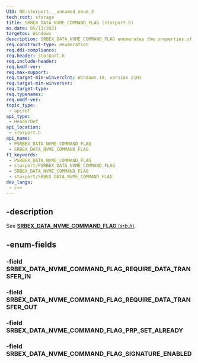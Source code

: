 ```yaml
---
UID: NE:storport.__unnamed_enum_3
tech.root: storage
title: SRBEX_DATA_NVME_COMMAND_FLAG (storport.h)
ms.date: 05/13/2021
targetos: Windows
description: SRBEX_DATA_NVME_COMMAND_FLAG enumerates the properties of a particular SRBEX Data NVMe command.
req.construct-type: enumeration
req.ddi-compliance: 
req.header: storport.h
req.include-header: 
req.kmdf-ver: 
req.max-support: 
req.target-min-winverclnt: Windows 10, version 21H1
req.target-min-winversvr: 
req.target-type: 
req.typenames: 
req.umdf-ver: 
topic_type:
 - apiref
api_type:
 - HeaderDef
api_location:
 - storport.h
api_name:
 - PSRBEX_DATA_NVME_COMMAND_FLAG
 - SRBEX_DATA_NVME_COMMAND_FLAG
f1_keywords:
 - PSRBEX_DATA_NVME_COMMAND_FLAG
 - storport/PSRBEX_DATA_NVME_COMMAND_FLAG
 - SRBEX_DATA_NVME_COMMAND_FLAG
 - storport/SRBEX_DATA_NVME_COMMAND_FLAG
dev_langs:
 - c++
---
```


## -description

See [**SRBEX_DATA_NVME_COMMAND_FLAG** (*srb.h*)](../srb/ne-srb-srbex_data_nvme_command_flag.md).

## -enum-fields

### -field SRBEX_DATA_NVME_COMMAND_FLAG_REQUIRE_DATA_TRANSFER_IN

### -field SRBEX_DATA_NVME_COMMAND_FLAG_REQUIRE_DATA_TRANSFER_OUT

### -field SRBEX_DATA_NVME_COMMAND_FLAG_PRP_SET_ALREADY

### -field SRBEX_DATA_NVME_COMMAND_FLAG_SIGNATURE_ENABLED
